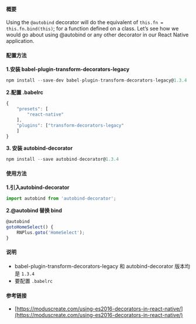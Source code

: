 #### 概要

Using the `@autobind` decorator will do the equivalent of `this.fn = this.fn.bind(this)`; for a function defined on a class. Let’s see how we would go about using @autobind or any other decorator in our React Native application.

#### 配置方法

**1.安装 babel-plugin-transform-decorators-legacy**

```js
npm install --save-dev babel-plugin-transform-decorators-legacy@1.3.4
```

**2.配置 .babelrc**

```js
{
	"presets": [
		"react-native"
	],
    "plugins": ["transform-decorators-legacy"
    ]
}
```

**3. 安装 autobind-decorator**

```js
npm install --save autobind-decorator@1.3.4
```

#### 使用方法

 **1.引入autobind-decorator**
 
 ```js
 import autobind from 'autobind-decorator';
 ```
 
 **2.@autobind 替换 bind**

```js
@autobind
gotoHomeSelect() {
	RNPlus.goto('HomeSelect');
}
```

#### 说明

* babel-plugin-transform-decorators-legacy 和 autobind-decorator 版本均是 `1.3.4`
* 要配置 `.babelrc`

#### 参考链接

* [https://moduscreate.com/using-es2016-decorators-in-react-native/](https://moduscreate.com/using-es2016-decorators-in-react-native/)